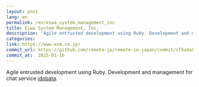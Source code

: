 ```yaml
---
layout: post
lang: en
permalink: /en/eiwa_system_management_inc
title: Eiwa System Management, Inc.
description: 'Agile entrusted development using Ruby. Development and management for chat service idobata.'
categories: 
link: https://www.esm.co.jp/
commit_url: https://github.com/remote-jp/remote-in-japan/commit/cf8ada8eae0f29603e476cd235d4527e9ea268e4
commit_at:  2025-01-16
---
```


<p>Agile entrusted development using Ruby. Development and management for chat service <a href="https://idobata.io/ja/home">idobata</a>.</p>
